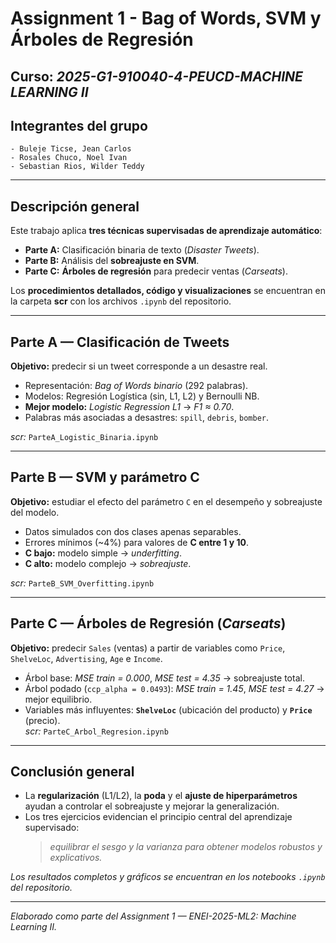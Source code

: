 
# Assignment 1 - Bag of Words, SVM y Árboles de Regresión  

**Curso:** *2025-G1-910040-4-PEUCD-MACHINE LEARNING II*  
---
## Integrantes del grupo
	- Buleje Ticse, Jean Carlos
	- Rosales Chuco, Noel Ivan
	- Sebastian Rios, Wilder Teddy

---

## Descripción general  

Este trabajo aplica **tres técnicas supervisadas de aprendizaje automático**:  
- **Parte A:** Clasificación binaria de texto (*Disaster Tweets*).  
- **Parte B:** Análisis del **sobreajuste en SVM**.  
- **Parte C:** **Árboles de regresión** para predecir ventas (*Carseats*).  

Los **procedimientos detallados, código y visualizaciones** se encuentran en la carpeta **scr** con los archivos `.ipynb` del repositorio.

---

## Parte A — Clasificación de Tweets  
**Objetivo:** predecir si un tweet corresponde a un desastre real.  
- Representación: *Bag of Words binario* (292 palabras).  
- Modelos: Regresión Logística (sin, L1, L2) y Bernoulli NB.  
- **Mejor modelo:** *Logistic Regression L1* → *F1 ≈ 0.70*.  
- Palabras más asociadas a desastres: `spill`, `debris`, `bomber`.  

*scr:* `ParteA_Logistic_Binaria.ipynb`

---

## Parte B — SVM y parámetro C  
**Objetivo:** estudiar el efecto del parámetro `C` en el desempeño y sobreajuste del modelo.  
- Datos simulados con dos clases apenas separables.  
- Errores mínimos (~4%) para valores de **C entre 1 y 10**.  
- **C bajo:** modelo simple → *underfitting*.  
- **C alto:** modelo complejo → *sobreajuste*.  

 *scr:* `ParteB_SVM_Overfitting.ipynb`

---

## Parte C — Árboles de Regresión (*Carseats*)  
**Objetivo:** predecir `Sales` (ventas) a partir de variables como `Price`, `ShelveLoc`, `Advertising`, `Age` e `Income`.  
- Árbol base: *MSE train = 0.000*, *MSE test = 4.35* → sobreajuste total.  
- Árbol podado (`ccp_alpha = 0.0493`): *MSE train = 1.45*, *MSE test = 4.27* → mejor equilibrio.  
- Variables más influyentes: **`ShelveLoc`** (ubicación del producto) y **`Price`** (precio).  
 *scr:* `ParteC_Arbol_Regresion.ipynb`

---

## Conclusión general  
- La **regularización** (L1/L2), la **poda** y el **ajuste de hiperparámetros** ayudan a controlar el sobreajuste y mejorar la generalización.  
- Los tres ejercicios evidencian el principio central del aprendizaje supervisado:  
  > *equilibrar el sesgo y la varianza para obtener modelos robustos y explicativos.*  

 *Los resultados completos y gráficos se encuentran en los notebooks `.ipynb` del repositorio.*

---
 *Elaborado como parte del Assignment 1 — ENEI-2025-ML2: Machine Learning II.*
